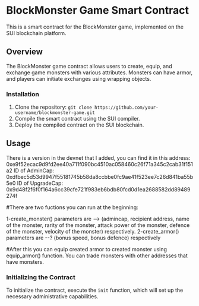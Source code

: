 # BlockMonster Game Smart Contract

This is a smart contract for the BlockMonster game, implemented on the SUI blockchain platform.

## Overview

The BlockMonster game contract allows users to create, equip, and exchange game monsters with various attributes. Monsters can have armor, and players can initiate exchanges using wrapping objects.

### Installation

1. Clone the repository: `git clone https://github.com/your-username/blockmonster-game.git`
2. Compile the smart contract using the SUI compiler.
3. Deploy the compiled contract on the SUI blockchain.

## Usage

There is a version in the devnet that I added, you can find it in this address:  0xe9f52ecac9d9fd2ee40a711f090bc4510ac058460c26f71a345c2cab31f151a2
ID of AdminCap: 0xdfbec5d53d9947f55181745b58da8ccbbe0fc9ae41f523ee7c26d841ba55b5e0
ID of UpgradeCap: 0x9d48f2f6f0f164a6cc39cfe721f983eb6bdb80fcd0d1ea2688582dd89489274f

#There are two fuctions you can run at the beginning:

1-create_monster()
  parameters are --> (admincap, recipient address, name of the monster, rarity of the monster, attack power of the monster, defence of the monster, velocity of the monster) respectively.
2-create_armor()
  parameters are --? (bonus speed, bonus defence) respectively
  
#After this you can equip created armor to created monster using equip_armor() function. You can trade monsters with other addresses that have monsters.

### Initializing the Contract

To initialize the contract, execute the `init` function, which will set up the necessary administrative capabilities.


